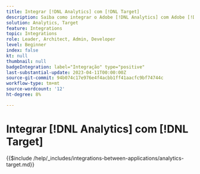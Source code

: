 ```yaml
---
title: Integrar [!DNL Analytics] com [!DNL Target]
description: Saiba como integrar o Adobe [!DNL Analytics] com Adobe [!DNL Target].
solution: Analytics, Target
feature: Integrations
topic: Integrations
role: Leader, Architect, Admin, Developer
level: Beginner
index: false
kt: null
thumbnail: null
badgeIntegration: label="Integração" type="positive"
last-substantial-update: 2023-04-11T00:00:00Z
source-git-commit: 94b074c17e976e4f4acbb1ff41aacfc9bf74744c
workflow-type: tm+mt
source-wordcount: '12'
ht-degree: 8%

---
```



# Integrar [!DNL Analytics] com [!DNL Target]

{{$include /help/_includes/integrations-between-applications/analytics-target.md}}
